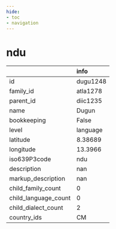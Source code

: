 ```yaml
---
hide:
- toc
- navigation
---
```

# ndu
|                      | info     |
|:---------------------|:---------|
| id                   | dugu1248 |
| family_id            | atla1278 |
| parent_id            | diic1235 |
| name                 | Dugun    |
| bookkeeping          | False    |
| level                | language |
| latitude             | 8.38689  |
| longitude            | 13.3966  |
| iso639P3code         | ndu      |
| description          | nan      |
| markup_description   | nan      |
| child_family_count   | 0        |
| child_language_count | 0        |
| child_dialect_count  | 2        |
| country_ids          | CM       |